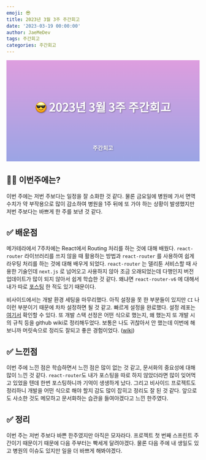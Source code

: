 ```yaml
---
emoji: 😎
title: 2023년 3월 3주 주간회고
date: '2023-03-19 00:00:00'
author: JaeMeDev
tags: 주간회고
categories: 주간회고
---
```


![thumbnail](img/thumbnail.png)

## 🤷‍♂️ 이번주에는?

이번 주에는 저번 주보다는 일정을 잘 소화한 것 같다. 물론 금요일에 병원에 가서 면역 수치가 약 부작용으로 많이 감소하여 병원을 1주 뒤에 또 가야 하는 상황이 발생했지만 저번 주보다는 바쁘게 한 주를 보낸 것 같다.

## ✅ 배운점

메가테라에서 7주차에는 React에서 Routing 처리를 하는 것에 대해 배웠다. `react-router` 라이브러리를 쓰지 않을 때 활용하는 방법과 `react-router` 를 사용하여 쉽게 라우팅 처리를 하는 것에 대해 배우게 되었다. `react-router` 는 델리툰 서비스할 때 사용한 기술인데 `next.js` 로 넘어오고 사용하지 않아 조금 오래되었는데 다행인지 버전 업데이트가 많이 되지 않아서 쉽게 학습한 것 같다. 왜냐면 `react-router-v6` 에 대해서 내가 따로 [포스팅](https://www.jaeme.dev/react-router-v6/) 한 적도 있기 때문이다.

비사이드에서는 개발 환경 세팅을 마무리했다. 아직 설정을 못 한 부분들이 있지만 `CI` 나 이런 부분이기 때문에 차차 설정하면 될 것 같고. 빠르게 설정을 완료했다. 설정 레포는 [여기서](https://github.com/Bside-Team-Four/nextjs-starter) 확인할 수 있다. 또 개발 스택 선정은 어떤 식으로 했는지, 왜 했는지 또 개발 시의 규칙 등을 github wiki로 정리해두었다. 보통은 나도 귀찮아서 안 했는데 이번에 해보니까 머릿속으로 정리도 잘되고 좋은 경험이었다. ([wiki](https://github.com/Bside-Team-Four/popo-client/wiki))

## ✅ 느낀점

이번 주에 느낀 점은 학습하면서 느낀 점은 많이 없는 것 같고, 문서화의 중요성에 대해 많이 느낀 것 같다. `react-router`도 내가 포스팅을 따로 하지 않았더라면 많이 잊어먹고 있었을 텐데 한번 포스팅하니까 기억이 생생하게 났다. 그리고 비사이드 프로젝트도 정리하니 개발을 어떤 식으로 해야 할지 감도 많이 잡히고 정리도 잘 된 것 같다. 앞으로도 사소한 것도 메모하고 문서화하는 습관을 들여야겠다고 느낀 한주였다.

## ✅ 정리

이번 주는 저번 주보다 바쁜 한주였지만 아직은 모자라다. 프로젝트 첫 번째 스프린트 주간이기 때문이기 때문에 다음 주부터는 빡세게 달려야겠다. 물론 다음 주에 내 생일도 있고 병원의 이슈도 있지만 일을 더 바쁘게 해봐야겠다.